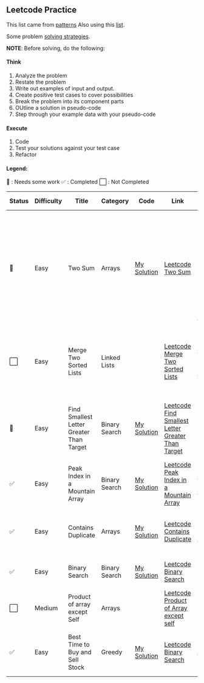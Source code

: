## Leetcode Practice

This list came from [patterns](https://seanprashad.com/leetcode-patterns/)
Also using this [list](https://docs.google.com/spreadsheets/d/1A2PaQKcdwO_lwxz9bAnxXnIQayCouZP6d-ENrBz_NXc/edit#gid=0).

Some problem [solving strategies](https://dev.to/moresaltmorelemon/algorithm-problem-solving-strategies-21cp).

**NOTE**: Before solving, do the following:
#### Think
1. Analyze the problem
2. Restate the problem
3. Write out examples of input and output.
4. Create positive test cases to cover possibilities 
5. Break the problem into its component parts
6. OUtline a solution in pseudo-code
7. Step through your example data with your pseudo-code

#### Execute
1. Code
2. Test your solutions against your test case
3. Refactor

#### Legend:
:no_entry_sign: : Needs some work 
:white_check_mark: : Completed
:white_large_square: : Not Completed



|Status | Difficulty | Title | Category | Code | Link | Notes | Time Taken |
| --- | --- | --- | --- | --- | --- | --- | --- |
| :no_entry_sign: | Easy | Two Sum | Arrays | [My Solution](https://github.com/ivymorenomt/PrepPythonLeetcode/blob/master/Leetcode/twosum.py)  |[Leetcode Two Sum](https://leetcode.com/problems/two-sum/)| use hash map to instantly check for difference value, map will add index of last occurrence of a num, don’t use same element twice| 30mins |
| :white_large_square: | Easy | Merge Two Sorted Lists | Linked Lists | | [Leetcode Merge Two Sorted Lists](https://leetcode.com/problems/merge-two-sorted-lists/) | Join two sorted linked list together and the output is the final sorted linked list. |  |
| :no_entry_sign: | Easy | Find Smallest Letter Greater Than Target | Binary Search | [My Solution](https://github.com/ivymorenomt/PrepPythonLeetcode/blob/master/Leetcode/findsmallestletter.py) | [Leetcode Find Smallest Letter Greater Than Target](https://leetcode.com/problems/find-smallest-letter-greater-than-target) |  Followed binary search for numbers however I get incorrect results. | 30 mins |
| :white_check_mark: | Easy | Peak Index in a Mountain Array | Binary Search | [My Solution](https://github.com/ivymorenomt/PrepPythonLeetcode/blob/master/Leetcode/mountainArray.py) | [Leetcode Peak Index in a Mountain Array](https://leetcode.com/problems/peak-index-in-a-mountain-array/submissions/) |  Search for the largest number in the array. | 10 mins |
| :white_check_mark: | Easy | Contains Duplicate | Arrays | [My Solution](https://github.com/ivymorenomt/PrepPythonLeetcode/blob/master/Leetcode/containsDuplicate.py) | [Leetcode Contains Duplicate](https://leetcode.com/problems/contains-duplicate/) |  Use set and compare if lesser than the current array. | 5 mins |
| :white_check_mark: | Easy | Binary Search | Binary Search | [My Solution](https://github.com/ivymorenomt/PrepPythonLeetcode/blob/master/Leetcode/binarysearch.py) | [Leetcode Binary Search](https://leetcode.com/problems/binary-search/) |  Binary Search algorithm used | 5 mins |
| :white_large_square: | Medium | Product of array except Self | Arrays | []() | [Leetcode Product of Array except self](https://leetcode.com/problems/product-of-array-except-self/) |  |  |
| :white_check_mark: | Easy | Best Time to Buy and Sell Stock | Greedy | [My Solution](https://github.com/ivymorenomt/PrepPythonLeetcode/blob/master/Leetcode/besttimestock.py) | [Leetcode Binary Search](https://leetcode.com/problems/best-time-to-buy-and-sell-stock/) |  Find local minimum and max, then used Sliding Window | 1 hour |